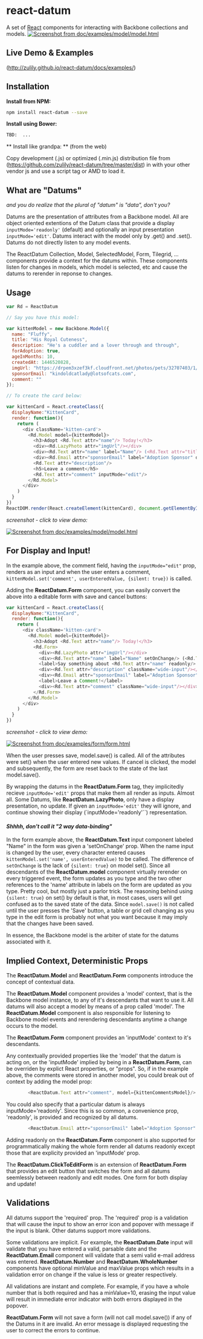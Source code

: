 react-datum
============

A set of [React](https://facebook.github.io/react/) components for interacting with Backbone collections and models.
[<img alt="Screenshot from doc/examples/model/model.html" src="https://travis-ci.org/zulily/react-datum.svg?branch=master"
/>](https://travis-ci.org/zulily/react-datum)

## Live Demo & Examples
(http://zulily.github.io/react-datum/docs/examples/)

## Installation

**Install from NPM:**
```bash
npm install react-datum --save
```

**Install using Bower:**
```bash
TBD:  ...
```

** Install like grandpa: ** (from the web)  

Copy development (.js) or optimized (.min.js) distribution file from (https://github.com/zulily/react-datum/tree/master/dist) in with your other vendor js and use a script tag or AMD to load it.  

## What are "Datums"
*and you do realize that the plural of "datum" is "data", don't you?*

Datums are the presentation of attributes from a Backbone model.  All are object oriented extentions of the Datum class that provide a display `inputMode='readonly'` (default) and optionally an input presentation `inputMode='edit'`. Datums interact with the model only by .get() and .set().  Datums do not directly listen to any model events.  

The ReactDatum Collection, Model, SelectedModel, Form, Tilegrid, ... components provide a context for the datums within.  These components listen for changes in models, which model is selected, etc and cause the datums to rerender in reponse to changes. 


## Usage
```javascript
var Rd = ReactDatum

// Say you have this model:

var kittenModel = new Backbone.Model({
  name: "Fluffy",
  title: "His Royal Cuteness",
  description: "He's a cuddler and a lover through and through",
  forAdoption: true,
  ageInMonths: 10,
  createdAt: 1446520828,
  imgUrl: "https://drpem3xzef3kf.cloudfront.net/photos/pets/32707403/1/?bust=1436666804&width=200&no_scale_up=1",
  sponsorEmail: "kindoldcatlady@lotsofcats.com",
  comment: ""
});

// To create the card below:

var kittenCard = React.createClass({
  displayName:"KittenCard",
  render: function(){
    return (
      <div className='kitten-card'>
        <Rd.Model model={kittenModel}>
          <h3>Adopt <Rd.Text attr="name"/> Today!</h3>
          <div><Rd.LazyPhoto attr="imgUrl"/></div>
          <div><Rd.Text attr="name" label="Name"/> (<Rd.Text attr="title"/>)</div>
          <div><Rd.Email attr="sponsorEmail" label="Adoption Sponsor" displayLink/></div>
          <Rd.Text attr="description"/>
          <h5>Leave a comment</h5>
          <Rd.Text attr="comment" inputMode="edit"/>
        </Rd.Model>
      </div>
    )
  }
})
ReactDOM.render(React.createElement(kittenCard), document.getElementById('demo'))

```
*screenshot - click to view demo:*

[<img alt="Screenshot from doc/examples/model/model.html" src="http://zulily.github.io/react-datum/img/docs/react-datum_model-example.png"
/>](http://zulily.github.io/react-datum/docs/examples/#model)


## For Display and Input!

In the example above, the comment field, having the `inputMode="edit"` prop, renders as an input and when the user enters a comment, `kittenModel.set('comment', userEnteredValue, {silent: true})` is called.

Adding the **ReactDatum.Form** component, you can easily convert the above into a editable form with save and cancel buttons:

```javascript
var kittenCard = React.createClass({
  displayName:"KittenCard",
  render: function(){
    return (
      <div className='kitten-card'>
        <Rd.Model model={kittenModel}>
          <h3>Adopt <Rd.Text attr="name"/> Today!</h3>
          <Rd.Form>
            <div><Rd.LazyPhoto attr="imgUrl"/></div>
            <div><Rd.Text attr="name" label="Name" setOnChange/> (<Rd.Text attr="title"/>)</div>
            <label>Say something about <Rd.Text attr="name" readonly/>: </label>
            <div><Rd.Text attr="description" className="wide-input"/></div>
            <div><Rd.Email attr="sponsorEmail" label="Adoption Sponsor"/></div>
            <label>Leave a Comment!</label>
            <div><Rd.Text attr="comment" className="wide-input"/></div>
          </Rd.Form>
        </Rd.Model>
      </div>
    )
  }
})
```
*screenshot - click to view demo:*

[<img alt="Screenshot from doc/examples/form/form.html" src="http://zulily.github.io/react-datum/img/docs/react-datum_form-example.png"
/>](http://zulily.github.io/react-datum/docs/examples/#form)

When the user presses save, model.save() is called.   All of the attributes were set() when the user entered new values.  If cancel is clicked, the model and subsequently, the form are reset back to the state of the last model.save().

By wrapping the datums in the **ReactDatum.Form** tag, they implicitedly recieve `inputMode='edit'` props that make them all render as inputs.  Almost all.  Some Datums, like **ReactDatum.LazyPhoto**, only have a display presentation, no update.  If given an `inputMode='edit'` they will ignore, and continue showing their display (`inputMode='readonly'``) representation.  
 
#### *Shhhh, don't call it "2 way data-binding"*

In the form example above, the **ReactDatum.Text** input component labeled "Name" in the form was given a 'setOnChange' prop.  When the name input is changed by the user, every character entered causes `kittenModel.set('name', userEnteredValue)` to be called.  The difference of `setOnChange` is the lack of `{silent: true}` on model set().  Since all descendants of the **ReactDatum.model** component virtually rerender on every triggered event, the form updates as you type and the two other references to the 'name' attribute in labels on the form are updated as you type.  Pretty cool, but mostly just a parlor trick.  The reasoning behind using `{silent: true}` on set() by default is that, in most cases, users will get confused as to the saved state of the data. Since `model.save()` is not called until the user presses the 'Save' button, a table or grid cell changing as you type in the edit form is probably not what you want because it may imply that the changes have been saved.   

In essence, the Backbone model is the arbiter of state for the datums associated with it.  

## Implied Context, Deterministic Props

The **ReactDatum.Model** and **ReactDatum.Form** components introduce the concept of contextual data.

The **ReactDatum.Model** component provides a 'model' context, that is the Backbone model instance, to any of it's descendants that want to use it.  All datums will also accept a model by means of a prop called 'model'.  The **ReactDatum.Model** component is also responsible for listening to Backbone model events and rerendering descendants anytime a change occurs to the model.   

The **ReactDatum.Form** component provides an 'inputMode' context to it's descendants.

Any contextually provided properties like the 'model' that the datum is acting on, or the 'inputMode' implied by being in a **ReactDatum.Form**, can be overriden by explict React properties, or "props".  So, if in the example above, the comments were stored in another model, you could break out of context by adding the model prop:  

```javascript
        <ReactDatum.Text attr="comment", model={kittenCommentsModel}/>
```
You could also specify that a particular datum is always inputMode='readonly'.  Since this is so common, a convenience prop, 'readonly', is provided and recognized by all datums.
```javascript
        <ReactDatum.Email attr="sponsorEmail" label="Adoption Sponsor" displayLink readonly/>
```
Adding readonly on the **ReactDatum.Form** component is also supported for programmatically making the whole form render all datums readonly except those that are explicity provided an 'inputMode' prop.  

The **ReactDatum.ClickToEditForm** is an extension of **ReactDatum.Form** that provides an edit button that switches the form and all datums seemlessly between readonly and edit modes.  One form for both display and update!   

## Validations

All datums support the 'required' prop.  The 'required' prop is a validation that will cause the input to show an error icon and popover with message if the input is blank.  Other datums support more validations.  

Some validations are implicit.  For example, the **ReactDatum.Date** input will validate that you have entered a valid, parsable date and the **ReactDatum.Email** component will validate that a semi valid e-mail address was entered.   **ReactDatum.Number** and **ReactDatum.WholeNumber** components have optional minValue and maxValue props which results in a validation error on change if the value is less or greater respectively.

All validations are instant and complete.  For example, if you have a whole number that is both required and has a minValue=10, erasing the input value will result in immediate error indicator with both errors displayed in the popover.

**ReactDatum.Form** will not save a form (will not call model.save()) if any of the Datums in it are invalid.  An error message is displayed requesting the user to correct the errors to continue.
